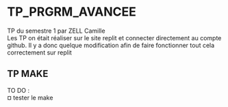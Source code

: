 # TP_PRGRM_AVANCEE
TP du semestre 1 par ZELL Camille  
Les TP on était réaliser sur le site replit et connecter directement au compte github. Il y a donc quelque modification afin de faire fonctionner tout cela correctement sur replit

## TP MAKE
TO DO :  
¤ tester le make